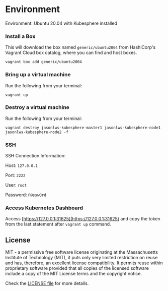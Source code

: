 # Environment

Environment: Ubuntu 20.04 with Kubesphere installed

### Install a Box

This will download the box named `generic/ubuntu2004` from HashiCorp's Vagrant Cloud box catalog, where you can find and host boxes.

```
vagrant box add generic/ubuntu2004
```

### Bring up a virtual machine

Run the following from your terminal:

```
vagrant up
```

### Destroy a virtual machine

Run the following from your terminal:

```
vagrant destroy jasonlws-kubesphere-master1 jasonlws-kubesphere-node1 jasonlws-kubesphere-node2 -f
```

### SSH

SSH Connection Information:

Host: `127.0.0.1`

Port: `2222`

User: `root`

Password: `P@ssw0rd`

### Access Kubernetes Dashboard

Access [https://127.0.0.1:31625](https://127.0.0.1:31625) and copy the token from the last statement after `vagrant up` command.

## License

MIT - a permissive free software license originating at the Massachusetts Institute of Technology (MIT), it puts only very limited restriction on reuse and has, therefore, an excellent license compatibility. It permits reuse within proprietary software provided that all copies of the licensed software include a copy of the MIT License terms and the copyright notice.

Check the [LICENSE file](../LICENSE) for more details.